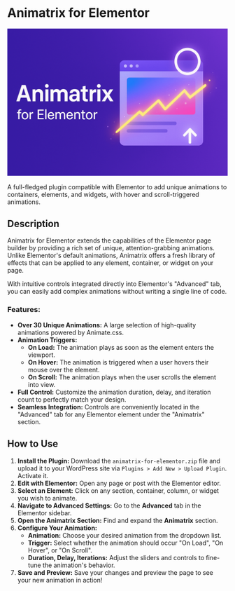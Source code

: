 # Animatrix for Elementor

![Animatrix for Elementor Cover](assets/cover.png)

A full-fledged plugin compatible with Elementor to add unique animations to containers, elements, and widgets, with hover and scroll-triggered animations.

## Description

Animatrix for Elementor extends the capabilities of the Elementor page builder by providing a rich set of unique, attention-grabbing animations. Unlike Elementor's default animations, Animatrix offers a fresh library of effects that can be applied to any element, container, or widget on your page.

With intuitive controls integrated directly into Elementor's "Advanced" tab, you can easily add complex animations without writing a single line of code.

### Features:

- **Over 30 Unique Animations:** A large selection of high-quality animations powered by Animate.css.
- **Animation Triggers:**
  - **On Load:** The animation plays as soon as the element enters the viewport.
  - **On Hover:** The animation is triggered when a user hovers their mouse over the element.
  - **On Scroll:** The animation plays when the user scrolls the element into view.
- **Full Control:** Customize the animation duration, delay, and iteration count to perfectly match your design.
- **Seamless Integration:** Controls are conveniently located in the "Advanced" tab for any Elementor element under the "Animatrix" section.

## How to Use

1.  **Install the Plugin:** Download the `animatrix-for-elementor.zip` file and upload it to your WordPress site via `Plugins > Add New > Upload Plugin`. Activate it.
2.  **Edit with Elementor:** Open any page or post with the Elementor editor.
3.  **Select an Element:** Click on any section, container, column, or widget you wish to animate.
4.  **Navigate to Advanced Settings:** Go to the **Advanced** tab in the Elementor sidebar.
5.  **Open the Animatrix Section:** Find and expand the **Animatrix** section.
6.  **Configure Your Animation:**
    - **Animation:** Choose your desired animation from the dropdown list.
    - **Trigger:** Select whether the animation should occur "On Load", "On Hover", or "On Scroll".
    - **Duration, Delay, Iterations:** Adjust the sliders and controls to fine-tune the animation's behavior.
7.  **Save and Preview:** Save your changes and preview the page to see your new animation in action!
